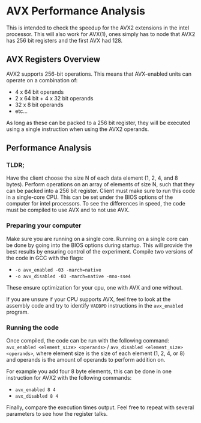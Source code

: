 # AVX Performance Analysis

This is intended to check the speedup for the AVX2 extensions in the intel processor. This will also work for AVX(1), ones simply has to node that AVX2 has 256 bit registers and the first AVX had 128.

## AVX Registers Overview

AVX2 supports 256-bit operations. This means that AVX-enabled units can operate on a combination of:

* 4 x 64 bit operands
* 2 x 64 bit + 4 x 32 bit operands
* 32 x 8 bit operands
* etc...

As long as these can be packed to a 256 bit register, they will be executed using a single instruction when using the AVX2 operands.

## Performance Analysis

### TLDR;

Have the client choose the size N of each data element (1, 2, 4, and 8 bytes). Perform operations on an array of elements of size N, such that they can be packed into a 256 bit register. Client must make sure to run this code in a single-core CPU. This can be set under the BIOS options of the computer for intel processors. To see the differences in speed, the code must be compiled to use AVX  and to not use AVX.

### Preparing your computer

Make sure you are running on a single core. Running on a single core can be done by going into the BIOS options during startup. This will provide the best results by ensuring control of the experiment. Compile two versions of the code in GCC with the flags:

- `-o avx_enabled -03 -march=native`
- `-o avx_disabled -03 -march=native -mno-sse4`

These ensure optimization for your cpu, one with AVX and one without.

If you are unsure if your CPU supports AVX, feel free to look at the assembly code and try to identify `VADDPD` instructions in the `avx_enabled` program.

### Running the code

Once compiled, the code can be run with the following command: `avx_enabled <element_size> <operands>` / `avx_disabled <element_size> <operands>`, where element size is the size of each element (1, 2, 4, or 8) and operands is the amount of operands to perform addition on.

For example you add four 8 byte elements, this can be done in one instruction for AVX2 with the following commands:

* `avx_enabled 8 4`
* `avx_disabled 8 4`

Finally, compare the execution times output. Feel free to repeat with several parameters to see how the register talks.
